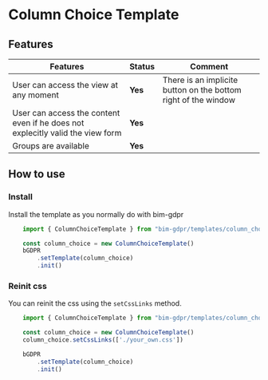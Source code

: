 # Column Choice Template

## Features
|Features|Status|Comment|
|---|---|---|
| User can access the view at any moment |  __Yes__ | There is an implicite button on the bottom right of the window |
| User can access the content even if he does not explecitly valid the view form | __Yes__ |  |
| Groups are available | __Yes__ |  |

## How to use

### Install
Install the template as you normally do with bim-gdpr
```javascript
    import { ColumnChoiceTemplate } from "bim-gdpr/templates/column_choice/column_choice"

    const column_choice = new ColumnChoiceTemplate()
    bGDPR
        .setTemplate(column_choice)
        .init()
```

### Reinit css
You can reinit the css using the `setCssLinks` method.
```javascript
    import { ColumnChoiceTemplate } from "bim-gdpr/templates/column_choice/column_choice"

    const column_choice = new ColumnChoiceTemplate()
    column_choice.setCssLinks(['./your_own.css'])

    bGDPR
        .setTemplate(column_choice)
        .init()
```
